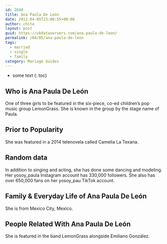 ```yaml
---
id: 2848
title: Ana Paula De León
date: 2012-04-05T23:00:55+00:00
author: chito
layout: post
guid: https://ukdataservers.com/ana-paula-de-leon/
permalink: /04/05/ana-paula-de-leon  
tags:
  - married
  - single
  - family
category: Mariage Guides
---
```


* some text
{: toc}


## Who is  Ana Paula De León
                  
                  
                  
One of three girls to be featured in the six-piece, co-ed children&#8217;s pop music group LemonGrass. She is known in the group by the stage name of Paula. 
                  
                
                
                
## Prior to Popularity 
                  
                  
                  
She was featured in a 2014 telenovela called Camelia La Texana.
                  
                
                
                
## Random data 
                  
                  
                  
In addition to singing and acting, she has done some dancing and modeling. Her yosoy_paula Instagram account has 330,000 followers. She also has over 650,000 fans on her yosoy_pau TikTok account. 
                  
                
                
                
## Family & Everyday Life of Ana Paula De León
                  
                  
                  
She is from Mexico City, Mexico. 
                  
                
                
                
## People Related With  Ana Paula De León
                  
                  
                  
She is featured in the band LemonGrass alongside Emiliano González.
                  
                
              
            
          
          
          
    
    
  
